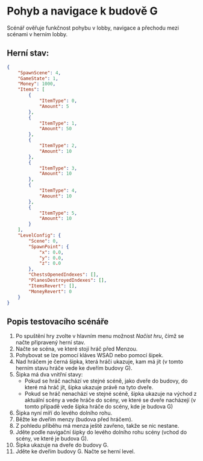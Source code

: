 # Pohyb a navigace k budově G
Scénář ověřuje funkčnost pohybu v lobby, navigace a přechodu mezi scénami v herním lobby.
## Herní stav:
```json
{
    "SpawnScene": 4,
    "GameState": 1,
    "Money": 1000,
    "Items": [
        {
            "ItemType": 0,
            "Amount": 5
        },
        {
            "ItemType": 1,
            "Amount": 50
        },
        {
            "ItemType": 2,
            "Amount": 10
        },
        {
            "ItemType": 3,
            "Amount": 10
        },
        {
            "ItemType": 4,
            "Amount": 10
        },
        {
            "ItemType": 5,
            "Amount": 10
        }
    ],
    "LevelConfig": {
        "Scene": 0,
        "SpawnPoint": {
            "x": 0.0,
            "y": 0.0,
            "z": 0.0
        },
        "ChestsOpenedIndexes": [],
        "PlanesDestroyedIndexes": [],
        "ItemsRevert": [],
        "MoneyRevert": 0
    }
}
```

## Popis testovacího scénáře
1. Po spuštění hry zvolte v hlavním menu možnost *Načíst hru*, čímž se načte připravený herní stav.
2. Načte se scéna, ve které stojí hráč před Menzou.
3. Pohybovat se lze pomocí kláves WSAD nebo pomocí šipek.
4. Nad hráčem je černá šipka, která hráči ukazuje, kam má jít (v tomto herním stavu hráče vede ke dveřím budovy G).
5. Šipka má dva vnitřní stavy:
    - Pokud se hráč nachází ve stejné scéně, jako dveře do budovy, do které má hráč jít, šipka ukazuje právě na tyto dveře.
    - Pokud se hráč nenachází ve stejné scéně, šipka ukazuje na východ z aktuální scény a vede hráče do scény, ve které se dveře nacházejí (v tomto případě vede šipka hráče do scény, kde je budova G)
6. Šipka nyní míří do levého dolního rohu.
7. Běžte ke dveřím menzy (budova před hráčem).
8. Z pohledu příběhu má menza ještě zavřeno, takže se nic nestane.
9. Jděte podle navigační šipky do levého dolního rohu scény (vchod do scény, ve které je budova G).
10. Šipka ukazuje na dveře do budovy G.
11. Jděte ke dveřím budovy G. Načte se herní level.
